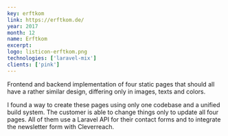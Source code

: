 ```yaml
---
key: erftkom
link: https://erftkom.de/
year: 2017
month: 12
name: Erftkom
excerpt:
logo: listicon-erftkom.png
technologies: ['laravel-mix']
clients: ['pink']
---
```


Frontend and backend implementation of four static pages that should all have a rather similar design, differing only in images, texts and colors.

I found a way to create these pages using only one codebase and a unified build system. The customer is able to change things only to update all four pages. All of them use a Laravel API for their contact forms and to integrate the newsletter form with Cleverreach.

